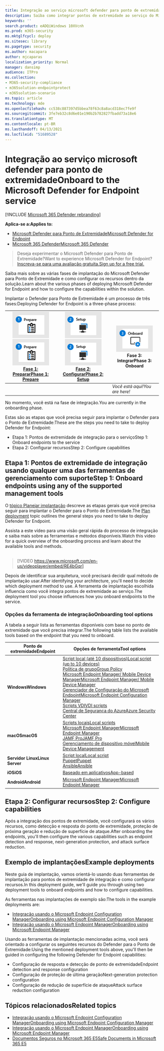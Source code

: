 ```yaml
---
title: Integração ao serviço microsoft defender para ponto de extremidade
description: Saiba como integrar pontos de extremidade ao serviço do Microsoft Defender para Ponto de Extremidade
keywords: ''
search.product: eADQiWindows 10XVcnh
ms.prod: m365-security
ms.mktglfcycl: deploy
ms.sitesec: library
ms.pagetype: security
ms.author: macapara
author: mjcaparas
localization_priority: Normal
manager: dansimp
audience: ITPro
ms.collection:
- M365-security-compliance
- m365solution-endpointprotect
- m365solution-scenario
ms.topic: article
ms.technology: mde
ms.openlocfilehash: cc538c887397d5bbea78f63c8a8acd318ec7fe9f
ms.sourcegitcommit: 3fe7eb32c8d6e01e190b2b782827fbadd73a18e6
ms.translationtype: MT
ms.contentlocale: pt-BR
ms.lasthandoff: 04/13/2021
ms.locfileid: "51689528"
---
```

# <a name="onboard-to-the-microsoft-defender-for-endpoint-service"></a><span data-ttu-id="251e1-103">Integração ao serviço microsoft defender para ponto de extremidade</span><span class="sxs-lookup"><span data-stu-id="251e1-103">Onboard to the Microsoft Defender for Endpoint service</span></span>

[!INCLUDE [Microsoft 365 Defender rebranding](../../includes/microsoft-defender.md)]

<span data-ttu-id="251e1-104">**Aplica-se a:**</span><span class="sxs-lookup"><span data-stu-id="251e1-104">**Applies to:**</span></span>
- [<span data-ttu-id="251e1-105">Microsoft Defender para Ponto de Extremidade</span><span class="sxs-lookup"><span data-stu-id="251e1-105">Microsoft Defender for Endpoint</span></span>](https://go.microsoft.com/fwlink/p/?linkid=2154037)
- [<span data-ttu-id="251e1-106">Microsoft 365 Defender</span><span class="sxs-lookup"><span data-stu-id="251e1-106">Microsoft 365 Defender</span></span>](https://go.microsoft.com/fwlink/?linkid=2118804)


> <span data-ttu-id="251e1-107">Deseja experimentar o Microsoft Defender para Ponto de Extremidade?</span><span class="sxs-lookup"><span data-stu-id="251e1-107">Want to experience Microsoft Defender for Endpoint?</span></span> [<span data-ttu-id="251e1-108">Inscreva-se para uma avaliação gratuita.</span><span class="sxs-lookup"><span data-stu-id="251e1-108">Sign up for a free trial.</span></span>](https://www.microsoft.com/microsoft-365/windows/microsoft-defender-atp?ocid=docs-wdatp-exposedapis-abovefoldlink)

<span data-ttu-id="251e1-109">Saiba mais sobre as várias fases de implantação do Microsoft Defender para Ponto de Extremidade e como configurar os recursos dentro da solução.</span><span class="sxs-lookup"><span data-stu-id="251e1-109">Learn about the various phases of deploying Microsoft Defender for Endpoint and how to configure the capabilities within the solution.</span></span> 

<span data-ttu-id="251e1-110">Implantar o Defender para Ponto de Extremidade é um processo de três fases:</span><span class="sxs-lookup"><span data-stu-id="251e1-110">Deploying Defender for Endpoint is a three-phase process:</span></span>

| <span data-ttu-id="251e1-111">[![fase de implantação - preparar](images/phase-diagrams/prepare.png)](prepare-deployment.md)</span><span class="sxs-lookup"><span data-stu-id="251e1-111">[![deployment phase - prepare](images/phase-diagrams/prepare.png)](prepare-deployment.md)</span></span><br>[<span data-ttu-id="251e1-112">Fase 1: Preparar</span><span class="sxs-lookup"><span data-stu-id="251e1-112">Phase 1: Prepare</span></span>](prepare-deployment.md) | <span data-ttu-id="251e1-113">[![fase de implantação - instalação](images/phase-diagrams/setup.png)](production-deployment.md)</span><span class="sxs-lookup"><span data-stu-id="251e1-113">[![deployment phase - setup](images/phase-diagrams/setup.png)](production-deployment.md)</span></span><br>[<span data-ttu-id="251e1-114">Fase 2: Configurar</span><span class="sxs-lookup"><span data-stu-id="251e1-114">Phase 2: Setup</span></span>](production-deployment.md) | ![fase de implantação - onboard](images/phase-diagrams/onboard.png)<br><span data-ttu-id="251e1-116">Fase 3: Integrar</span><span class="sxs-lookup"><span data-stu-id="251e1-116">Phase 3: Onboard</span></span> |
| ----- | ----- | ----- |
| | |<span data-ttu-id="251e1-117">*Você está aqui!*</span><span class="sxs-lookup"><span data-stu-id="251e1-117">*You are here!*</span></span>|

<span data-ttu-id="251e1-118">No momento, você está na fase de integração.</span><span class="sxs-lookup"><span data-stu-id="251e1-118">You are currently in the onboarding phase.</span></span>

<span data-ttu-id="251e1-119">Estas são as etapas que você precisa seguir para implantar o Defender para o Ponto de Extremidade:</span><span class="sxs-lookup"><span data-stu-id="251e1-119">These are the steps you need to take to deploy Defender for Endpoint:</span></span>

- <span data-ttu-id="251e1-120">Etapa 1: Pontos de extremidade de integração para o serviço</span><span class="sxs-lookup"><span data-stu-id="251e1-120">Step 1: Onboard endpoints to the service</span></span> 
- <span data-ttu-id="251e1-121">Etapa 2: Configurar recursos</span><span class="sxs-lookup"><span data-stu-id="251e1-121">Step 2: Configure capabilities</span></span> 

## <a name="step-1-onboard-endpoints-using-any-of-the-supported-management-tools"></a><span data-ttu-id="251e1-122">Etapa 1: Pontos de extremidade de integração usando qualquer uma das ferramentas de gerenciamento com suporte</span><span class="sxs-lookup"><span data-stu-id="251e1-122">Step 1: Onboard endpoints using any of the supported management tools</span></span>
<span data-ttu-id="251e1-123">O [tópico Planejar implantação](deployment-strategy.md) descreve as etapas gerais que você precisa seguir para implantar o Defender para o Ponto de Extremidade.</span><span class="sxs-lookup"><span data-stu-id="251e1-123">The [Plan deployment](deployment-strategy.md) topic outlines the general steps you need to take to deploy Defender for Endpoint.</span></span>  


<span data-ttu-id="251e1-124">Assista a este vídeo para uma visão geral rápida do processo de integração e saiba mais sobre as ferramentas e métodos disponíveis.</span><span class="sxs-lookup"><span data-stu-id="251e1-124">Watch this video for a quick overview of the onboarding process and learn about the available tools and methods.</span></span>
<br />
<br />

> [!VIDEO https://www.microsoft.com/en-us/videoplayer/embed/RE4bGqr]



<span data-ttu-id="251e1-125">Depois de identificar sua arquitetura, você precisará decidir qual método de implantação usar.</span><span class="sxs-lookup"><span data-stu-id="251e1-125">After identifying your architecture, you'll need to decide which deployment method to use.</span></span> <span data-ttu-id="251e1-126">A ferramenta de implantação escolhida influencia como você integra pontos de extremidade ao serviço.</span><span class="sxs-lookup"><span data-stu-id="251e1-126">The deployment tool you choose influences how you onboard endpoints to the service.</span></span> 

### <a name="onboarding-tool-options"></a><span data-ttu-id="251e1-127">Opções da ferramenta de integração</span><span class="sxs-lookup"><span data-stu-id="251e1-127">Onboarding tool options</span></span>

<span data-ttu-id="251e1-128">A tabela a seguir lista as ferramentas disponíveis com base no ponto de extremidade que você precisa integrar.</span><span class="sxs-lookup"><span data-stu-id="251e1-128">The following table lists the available tools based on the endpoint that you need to onboard.</span></span>

| <span data-ttu-id="251e1-129">Ponto de extremidade</span><span class="sxs-lookup"><span data-stu-id="251e1-129">Endpoint</span></span>     | <span data-ttu-id="251e1-130">Opções de ferramenta</span><span class="sxs-lookup"><span data-stu-id="251e1-130">Tool options</span></span>                       |
|--------------|------------------------------------------|
| <span data-ttu-id="251e1-131">**Windows**</span><span class="sxs-lookup"><span data-stu-id="251e1-131">**Windows**</span></span>  |  [<span data-ttu-id="251e1-132">Script local (até 10 dispositivos)</span><span class="sxs-lookup"><span data-stu-id="251e1-132">Local script (up to 10 devices)</span></span>](configure-endpoints-script.md) <br>  [<span data-ttu-id="251e1-133">Política de grupo</span><span class="sxs-lookup"><span data-stu-id="251e1-133">Group Policy</span></span>](configure-endpoints-gp.md) <br>  [<span data-ttu-id="251e1-134">Microsoft Endpoint Manager/ Mobile Device Manager</span><span class="sxs-lookup"><span data-stu-id="251e1-134">Microsoft Endpoint Manager/ Mobile Device Manager</span></span>](configure-endpoints-mdm.md) <br> [<span data-ttu-id="251e1-135">Gerenciador de Configuração do Microsoft Endpoint</span><span class="sxs-lookup"><span data-stu-id="251e1-135">Microsoft Endpoint Configuration Manager</span></span>](configure-endpoints-sccm.md) <br> [<span data-ttu-id="251e1-136">Scripts VDI</span><span class="sxs-lookup"><span data-stu-id="251e1-136">VDI scripts</span></span>](configure-endpoints-vdi.md) <br> [<span data-ttu-id="251e1-137">Central de Segurança do Azure</span><span class="sxs-lookup"><span data-stu-id="251e1-137">Azure Security Center</span></span>](configure-server-endpoints.md#integration-with-azure-security-center) |
| <span data-ttu-id="251e1-138">**macOS**</span><span class="sxs-lookup"><span data-stu-id="251e1-138">**macOS**</span></span>    | [<span data-ttu-id="251e1-139">Scripts locais</span><span class="sxs-lookup"><span data-stu-id="251e1-139">Local scripts</span></span>](mac-install-manually.md) <br> [<span data-ttu-id="251e1-140">Microsoft Endpoint Manager</span><span class="sxs-lookup"><span data-stu-id="251e1-140">Microsoft Endpoint Manager</span></span>](mac-install-with-intune.md) <br> [<span data-ttu-id="251e1-141">JAMF Pro</span><span class="sxs-lookup"><span data-stu-id="251e1-141">JAMF Pro</span></span>](mac-install-with-jamf.md) <br> [<span data-ttu-id="251e1-142">Gerenciamento de dispositivo móvel</span><span class="sxs-lookup"><span data-stu-id="251e1-142">Mobile Device Management</span></span>](mac-install-with-other-mdm.md) |
| <span data-ttu-id="251e1-143">**Servidor Linux**</span><span class="sxs-lookup"><span data-stu-id="251e1-143">**Linux Server**</span></span> | [<span data-ttu-id="251e1-144">Script local</span><span class="sxs-lookup"><span data-stu-id="251e1-144">Local script</span></span>](linux-install-manually.md) <br> [<span data-ttu-id="251e1-145">Puppet</span><span class="sxs-lookup"><span data-stu-id="251e1-145">Puppet</span></span>](linux-install-with-puppet.md) <br> [<span data-ttu-id="251e1-146">Ansible</span><span class="sxs-lookup"><span data-stu-id="251e1-146">Ansible</span></span>](linux-install-with-ansible.md)|
| <span data-ttu-id="251e1-147">**iOS**</span><span class="sxs-lookup"><span data-stu-id="251e1-147">**iOS**</span></span>      | [<span data-ttu-id="251e1-148">Baseado em aplicativos</span><span class="sxs-lookup"><span data-stu-id="251e1-148">App-based</span></span>](ios-install.md)                                |
| <span data-ttu-id="251e1-149">**Android**</span><span class="sxs-lookup"><span data-stu-id="251e1-149">**Android**</span></span>  | [<span data-ttu-id="251e1-150">Microsoft Endpoint Manager</span><span class="sxs-lookup"><span data-stu-id="251e1-150">Microsoft Endpoint Manager</span></span>](android-intune.md)               | 


## <a name="step-2-configure-capabilities"></a><span data-ttu-id="251e1-151">Etapa 2: Configurar recursos</span><span class="sxs-lookup"><span data-stu-id="251e1-151">Step 2: Configure capabilities</span></span>
<span data-ttu-id="251e1-152">Após a integração dos pontos de extremidade, você configurará os vários recursos, como detecção e resposta do ponto de extremidade, proteção de próxima geração e redução de superfície de ataque.</span><span class="sxs-lookup"><span data-stu-id="251e1-152">After onboarding the endpoints, you'll then configure the various capabilities such as endpoint detection and response, next-generation protection, and attack surface reduction.</span></span> 


## <a name="example-deployments"></a><span data-ttu-id="251e1-153">Exemplo de implantações</span><span class="sxs-lookup"><span data-stu-id="251e1-153">Example deployments</span></span>
<span data-ttu-id="251e1-154">Neste guia de implantação, vamos orientá-lo usando duas ferramentas de implantação para pontos de extremidade de integração e como configurar recursos.</span><span class="sxs-lookup"><span data-stu-id="251e1-154">In this deployment guide, we'll guide you through using two deployment tools to onboard endpoints and how to configure capabilities.</span></span>

<span data-ttu-id="251e1-155">As ferramentas nas implantações de exemplo são:</span><span class="sxs-lookup"><span data-stu-id="251e1-155">The tools in the example deployments are:</span></span>
- [<span data-ttu-id="251e1-156">Integração usando o Microsoft Endpoint Configuration Manager</span><span class="sxs-lookup"><span data-stu-id="251e1-156">Onboarding using Microsoft Endpoint Configuration Manager</span></span>](onboarding-endpoint-configuration-manager.md)
- [<span data-ttu-id="251e1-157">Integração usando o Microsoft Endpoint Manager</span><span class="sxs-lookup"><span data-stu-id="251e1-157">Onboarding using Microsoft Endpoint Manager</span></span>](onboarding-endpoint-manager.md)

<span data-ttu-id="251e1-158">Usando as ferramentas de implantação mencionadas acima, você será orientado a configurar os seguintes recursos do Defender para o Ponto de Extremidade:</span><span class="sxs-lookup"><span data-stu-id="251e1-158">Using the mentioned deployment tools above, you'll then be guided in configuring the following Defender for Endpoint capabilities:</span></span>
- <span data-ttu-id="251e1-159">Configuração de resposta e detecção de ponto de extremidade</span><span class="sxs-lookup"><span data-stu-id="251e1-159">Endpoint detection and response configuration</span></span>
- <span data-ttu-id="251e1-160">Configuração de proteção de última geração</span><span class="sxs-lookup"><span data-stu-id="251e1-160">Next-generation protection configuration</span></span>
- <span data-ttu-id="251e1-161">Configuração de redução de superfície de ataque</span><span class="sxs-lookup"><span data-stu-id="251e1-161">Attack surface reduction configuration</span></span>

## <a name="related-topics"></a><span data-ttu-id="251e1-162">Tópicos relacionados</span><span class="sxs-lookup"><span data-stu-id="251e1-162">Related topics</span></span>
- [<span data-ttu-id="251e1-163">Integração usando o Microsoft Endpoint Configuration Manager</span><span class="sxs-lookup"><span data-stu-id="251e1-163">Onboarding using Microsoft Endpoint Configuration Manager</span></span>](onboarding-endpoint-configuration-manager.md)
- [<span data-ttu-id="251e1-164">Integração usando o Microsoft Endpoint Manager</span><span class="sxs-lookup"><span data-stu-id="251e1-164">Onboarding using Microsoft Endpoint Manager</span></span>](onboarding-endpoint-manager.md)
- [<span data-ttu-id="251e1-165">Documentos Seguros no Microsoft 365 E5</span><span class="sxs-lookup"><span data-stu-id="251e1-165">Safe Documents in Microsoft 365 E5</span></span>](../office-365-security/safe-docs.md)
